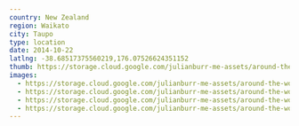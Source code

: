```yaml
---
country: New Zealand
region: Waikato
city: Taupo
type: location
date: 2014-10-22
latlng: -38.68517375560219,176.07526624351152
thumb: https://storage.cloud.google.com/julianburr-me-assets/around-the-world/new-zealand/taupo/IMG_7396--thumb.JPG
images:
  - https://storage.cloud.google.com/julianburr-me-assets/around-the-world/new-zealand/taupo/IMG_7393.JPG
  - https://storage.cloud.google.com/julianburr-me-assets/around-the-world/new-zealand/taupo/IMG_7382.JPG
  - https://storage.cloud.google.com/julianburr-me-assets/around-the-world/new-zealand/taupo/IMG_7396.JPG
  - https://storage.cloud.google.com/julianburr-me-assets/around-the-world/new-zealand/taupo/IMG_7374.JPG
---
```

